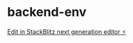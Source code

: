 # backend-env

[Edit in StackBlitz next generation editor ⚡️](https://stackblitz.com/~/github.com/Skj0nes2/backend-env)